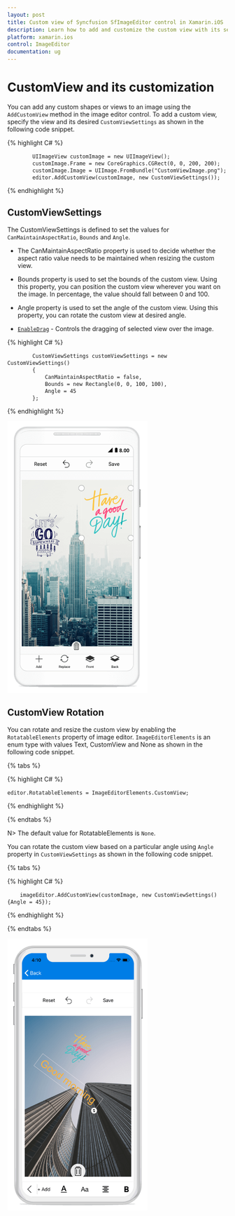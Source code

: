 ```yaml
---
layout: post
title: Custom view of Syncfusion SfImageEditor control in Xamarin.iOS
description: Learn how to add and customize the custom view with its settings in syncfusion ImageEditor for Xamarin.iOS
platform: xamarin.ios
control: ImageEditor
documentation: ug
---
```


# CustomView and its customization

You can add any custom shapes or views to an image using the `AddCustomView` method in the image editor control. To add a custom view, specify the view and its desired `CustomViewSettings` as shown in the following code snippet.

{% highlight C# %}

            UIImageView customImage = new UIImageView();
            customImage.Frame = new CoreGraphics.CGRect(0, 0, 200, 200);
            customImage.Image = UIImage.FromBundle("CustomViewImage.png");
            editor.AddCustomView(customImage, new CustomViewSettings());

{% endhighlight %}

## CustomViewSettings

The CustomViewSettings is defined to set the values for `CanMaintainAspectRatio`, `Bounds` and `Angle`.

* The CanMaintainAspectRatio property is used to decide whether the aspect ratio value needs to be maintained when resizing the custom view.

* Bounds property is used to set the bounds of the custom view. Using this property, you can position the custom view wherever you want on the image. In percentage, the value should fall between 0 and 100.

* Angle property is used to set the angle of the custom view. Using this property, you can rotate the custom view at desired angle.

* [`EnableDrag`](https://help.syncfusion.com/cr/xamarin-ios/Syncfusion.SfImageEditor.iOS.CustomViewSettings.html#Syncfusion_SfImageEditor_iOS_CustomViewSettings_EnableDrag) - Controls the dragging of selected view over the image.


{% highlight C# %}

            CustomViewSettings customViewSettings = new CustomViewSettings()
            {
                CanMaintainAspectRatio = false,
                Bounds = new Rectangle(0, 0, 100, 100),
                Angle = 45
            };

{% endhighlight %}

![SfImageEditor](ImageEditor_images/CustomView.png)

## CustomView Rotation

You can rotate and resize the custom view by enabling the `RotatableElements` property of image editor. `ImageEditorElements` is an enum type with values Text, CustomView and None as shown in the following code snippet.

{% tabs %}

{% highlight C# %}

    editor.RotatableElements = ImageEditorElements.CustomView;

{% endhighlight %}

{% endtabs %}

N> The default value for RotatableElements is `None`.

You can rotate the custom view based on a particular angle using `Angle` property in `CustomViewSettings` as shown in the following code snippet. 

{% tabs %}

{% highlight C# %}

        imageEditor.AddCustomView(customImage, new CustomViewSettings(){Angle = 45});    

{% endhighlight %}

{% endtabs %}

![SfImageEditor](ImageEditor_images/rotation.png)